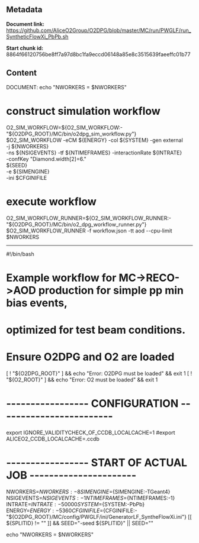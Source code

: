 ## Metadata

**Document link:** https://github.com/AliceO2Group/O2DPG/blob/master/MC/run/PWGLF/run_SyntheticFlowXi_PbPb.sh

**Start chunk id:** 8864f66120756be8ff7a97d8bc1fa9eccd06148a85e8c3515639faeeffc01b77

## Content

DOCUMENT:
    echo "NWORKERS = $NWORKERS"

# construct simulation workflow
O2_SIM_WORKFLOW=${O2_SIM_WORKFLOW:-"${O2DPG_ROOT}/MC/bin/o2dpg_sim_workflow.py"}
$O2_SIM_WORKFLOW -eCM ${ENERGY} -col ${SYSTEM} -gen external \
        -j ${NWORKERS} \
        -ns ${NSIGEVENTS} -tf ${NTIMEFRAMES} -interactionRate ${INTRATE} \
        -confKey "Diamond.width[2]=6." \
        ${SEED} \
        -e ${SIMENGINE} \
        -ini $CFGINIFILE

# execute workflow
O2_SIM_WORKFLOW_RUNNER=${O2_SIM_WORKFLOW_RUNNER:-"${O2DPG_ROOT}/MC/bin/o2_dpg_workflow_runner.py"}
$O2_SIM_WORKFLOW_RUNNER -f workflow.json -tt aod --cpu-limit $NWORKERS

---

#!/bin/bash

#
# Example workflow for MC->RECO->AOD production for simple pp min bias events,
# optimized for test beam conditions.

# Ensure O2DPG and O2 are loaded
[ ! "${O2DPG_ROOT}" ] && echo "Error: O2DPG must be loaded" && exit 1
[ ! "${O2_ROOT}" ] && echo "Error: O2 must be loaded" && exit 1

# ----------------- CONFIGURATION ------------------------
export IGNORE_VALIDITYCHECK_OF_CCDB_LOCALCACHE=1
#export ALICEO2_CCDB_LOCALCACHE=.ccdb


# ----------------- START OF ACTUAL JOB ----------------------
NWORKERS=${NWORKERS:-8}
SIMENGINE=${SIMENGINE:-TGeant4}
NSIGEVENTS=${NSIGEVENTS:-1}
NTIMEFRAMES=${NTIMEFRAMES:-1}
INTRATE=${INTRATE:-50000}
SYSTEM=${SYSTEM:-PbPb}
ENERGY=${ENERGY:-5360}
CFGINIFILE=${CFGINIFILE:-"${O2DPG_ROOT}/MC/config/PWGLF/ini/GeneratorLF_SyntheFlowXi.ini"}
[[ ${SPLITID} != "" ]] && SEED="-seed ${SPLITID}" || SEED=""

echo "NWORKERS = $NWORKERS"
